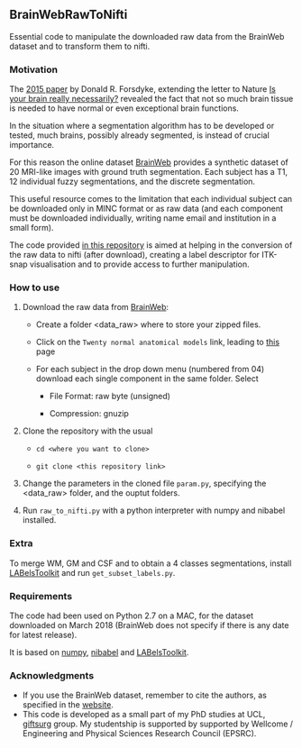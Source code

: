 ## BrainWebRawToNifti

Essential code to manipulate the downloaded raw data from the BrainWeb dataset and to transform them to nifti.

### Motivation

The [2015 paper][paoerForsdyke] by Donald R. Forsdyke, extending the letter to Nature [Is your brain really necessarily?][paperLorber] 
revealed the fact that not so much brain tissue is needed to have normal or even exceptional brain functions.

In the situation where a segmentation algorithm has to be developed or tested, much brains, 
possibly already segmented, is instead of crucial importance.

For this reason the online dataset [BrainWeb][brainweb] provides a synthetic dataset of 20 MRI-like images with ground truth segmentation.
Each subject has a T1, 12 individual fuzzy segmentations, and the discrete segmentation. 

This useful resource comes to the limitation that each individual subject can be downloaded only in MINC format
or as raw data (and each component must be downloaded individually, writing name email and institution in a small form).

The code provided [in this repository][here] is aimed at helping in the conversion of the raw data to nifti (after download), 
creating a label descriptor for ITK-snap visualisation and to provide access to further manipulation.


### How to use

1. Download the raw data from [BrainWeb][brainweb]: 

    + Create a folder <data_raw> where to store your zipped files.
    
    + Click on the `Twenty normal anatomical models` link, leading to [this][brainweb_subpage] page
    
    + For each subject in the drop down menu (numbered from 04) download each single component in the same folder. Select
    
        + File Format: raw byte (unsigned)
        
        + Compression: gnuzip
        
2. Clone the repository with the usual 

    + `cd <where you want to clone>`
    
    + `git clone <this repository link>`
    
3. Change the parameters in the cloned file `param.py`, specifying the <data_raw> folder, and the ouptut folders.

4. Run `raw_to_nifti.py` with a python interpreter with numpy and nibabel installed.
    
### Extra

To merge WM, GM and CSF and to obtain a 4 classes segmentations, install [LABelsToolkit][LABelsToolkit] and run `get_subset_labels.py`.

### Requirements

The code had been used on Python 2.7 on a MAC, for the dataset downloaded on March 2018 (BrainWeb does not specify if there
is any date for latest release).

It is based on [numpy], [nibabel] and [LABelsToolkit][LABelsToolkit].

### Acknowledgments
+ If you use the BrainWeb dataset, remember to cite the authors, as specified in the [website][brainweb]. 
+ This code is developed as a small part of my PhD studies at UCL, [giftsurg][giftsurg] group. My studentship is supported by supported by Wellcome / Engineering and Physical Sciences Research Council (EPSRC).


[giftsurg]: http://www.gift-surg.ac.uk
[paperLorber]: http://science.sciencemag.org/content/210/4475/1232/tab-pdf
[paoerForsdyke]: https://link.springer.com/article/10.1007%2Fs13752-015-0219-x
[brainweb]: http://brainweb.bic.mni.mcgill.ca/brainweb/
[brainweb_subpage]: http://brainweb.bic.mni.mcgill.ca/brainweb/
[giftsurg]: http://www.gift-surg.ac.uk
[LABelsToolkit]:https://github.com/SebastianoF/LABelsToolkit
[numpy]: http://www.numpy.org/
[nibabel]: http://nipy.org/nibabel/
[matplotlib]: https://matplotlib.org/
[here]: https://github.com/SebastianoF/BrainWebRawToNifti.git
